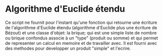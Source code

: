 # Algorithme d'Euclide étendu
Ce script ne fournit pour l'instant qu'une fonction qui retourne une écriture
de l'algorithme d'Euclide étendu (algorithme d'Euclide plus une écriture de
Bézout) et une classe d'objet: la brique; qui est une simple liste de nombre
ou brique confondus associe à un "type" (produit ou somme) et qui permet de 
representer un calcul en memoire et de travailler avec. Il est fourni avec des
methodes pour developper un produit "simple" et l'ecrire.
